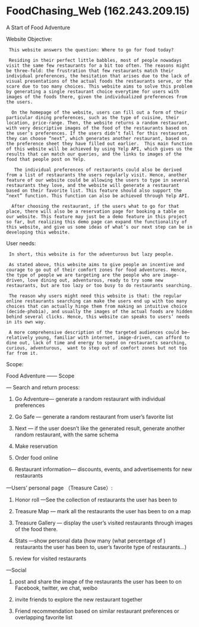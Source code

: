 # FoodChasing_Web (162.243.209.15)


A Start of Food Adventure  

Website Objective:

     This website answers the question: Where to go for food today? 
  
     Residing in their perfect little babbles, most of people nowadays visit the same few restaurants for a bit too often. The reasons might be three-fold: the frustration that few restaurants match their individual preferences, the hesitation that arises due to the lack of visual presentations of the actual foods the restaurants serve, or the scare due to too many choices. This website aims to solve this problem by generating a single restaurant choice everytime for users with images of the foods there, given the individualized preferences from the users. 
     
      On the homepage of the website, users can fill out a form of their particular dining preferences, such as the type of cuisine, their location, price-range. Then, the website returns a random restaurant, with very descriptive images of the food of the restaurants based on the user’s preferences. If the users didn’t fall for this restaurant, they can choose “next”, which generates another restaurant, based on the preference sheet they have filled out earlier.  This main function of this website will be achieved by using Yelp API, which gives us the results that can match our queries, and the links to images of the food that people post on Yelp.

       The individual preferences of restaurants could also be derived from a list of restaurants the users regularly visit. Hence, another feature of our website could be allowing the users to type in several restaurants they love, and the website will generate a restaurant based on their favorite list. This feature should also support the “next” function. This function can also be achieved through Yelp API. 

      After choosing the restaurant, if the users what to go for that place, there will also be a reservation page for booking a table on our website. This feature may just be a demo feature in this project so far, but realizing this demo page can expand the functionality of this website, and give us some ideas of what’s our next step can be in developing this website. 

User needs:

     In short, this website is for the adventurous but lazy people.

     As stated above, this website aims to give people an incentive and courage to go out of their comfort zones for food adventures. Hence, the type of people we are targeting are the people who are image-driven, love dining out, adventurous, ready to try some new restaurants, but are too lazy or too busy to do restaurants searching. 

     The reason why users might need this website is that: the regular online restaurants searching can make the users end up with too many choices that can actually hinge them from making an intuitive choice (decide-phobia), and usually the images of the actual foods are hidden behind several clicks. Hence, this website can speaks to users’ needs in its own way.

     A more comprehensive description of the targeted audiences could be— relatively young, familiar with internet, image-driven, can afford to dine out, lack of time and energy to spend on restaurants searching, curious, adventurous,  want to step out of comfort zones but not too far from it. 
     
Scope:

Food Adventure —— Scope

— Search and return process: 

1. Go Adventure— generate a random restaurant with individual preferences

2. Go Safe — generate a random restaurant from user’s favorite list

3. Next — if the user doesn’t like the generated result, generate another random restaurant, with the same schema 

4. Make reservation 

5. Order food online

6. Restaurant information— discounts, events, and advertisements for new restaurants 

—Users’ personal page （Treasure Case）:

1. Honor roll —See the collection of restaurants the user has been to

2. Treasure Map — mark all the restaurants the user has been to on a map

3. Treasure Gallery — display the user’s visited restaurants through images of the food there.

4. Stats —show personal data (how many (what percentage of ) restaurants the user has been to, user’s favorite type of restaurants…)

5. review for visited restaurants

—Social

1. post and share the image of the restaurants the user has been to on Facebook, twitter, we chat, weibo

2. invite friends to explore the new restaurant together

3. Friend recommendation based on similar restaurant preferences or overlapping favorite list



